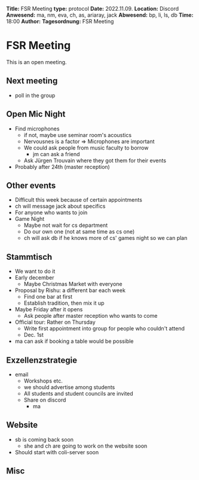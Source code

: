 **Title:** FSR Meeting
**type:** protocol
**Date:** 2022.11.09.
**Location:** Discord
**Anwesend:** ma, nm, eva, ch, as, ariaray, jack
**Abwesend:** bp, li, ls, db 
**Time:** 18:00
**Author:** 
**Tagesordnung:** FSR Meeting

# FSR Meeting

This is an open meeting.


## Next meeting
- poll in the group

## Open Mic Night
- Find microphones
    - if not, maybe use seminar room's acoustics
    - Nervousnes is a factor => Microphones are important
    - We could ask people from music faculty to borrow
        - jm can ask a friend
    - Ask Jürgen Trouvain where they got them for their events
- Probably after 24th (master reception)

## Other events
- Difficult this week because of certain appointments
- ch will message jack about specifics
- For anyone who wants to join
- Game Night
    - Maybe not wait for cs department
    - Do our own one (not at same time as cs one)
    - ch will ask db if he knows more of cs' games night so we can plan

## Stammtisch
- We want to do it
- Early december
    - Maybe Christmas Market with everyone
- Proposal by Rishu: a different bar each week
    - Find one bar at first
    - Establish tradition, then mix it up
- Maybe Friday after it opens
    - Ask people after master reception who wants to come
- Official tour: Rather on Thursday
    - Write first appointment into group for people who couldn't attend
    - Dec. 1st
- ma can ask if booking a table would be possible

## Exzellenzstrategie
- email
    - Workshops etc.
    - we should advertise among students
    - All students and student councils are invited
    - Share on discord
        - ma

## Website
- sb is coming back soon
    - she and ch are going to work on the website soon
- Should start with coli-server soon

## Misc

